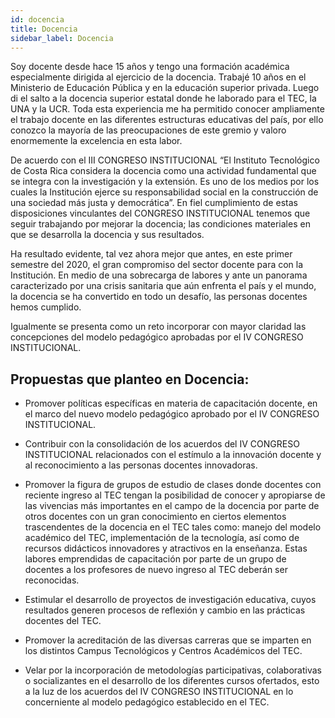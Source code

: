 ```yaml
---
id: docencia
title: Docencia
sidebar_label: Docencia
---
```

Soy docente desde hace 15 años y tengo una formación académica especialmente dirigida al ejercicio de la docencia. Trabajé 10 años en el Ministerio de Educación Pública y en la educación superior privada. Luego di el salto a la docencia superior estatal donde he laborado para el TEC, la UNA y la UCR. Toda esta experiencia me ha permitido conocer ampliamente el trabajo docente en las diferentes estructuras educativas del país, por ello conozco la mayoría de las preocupaciones de este gremio y valoro enormemente la excelencia en esta labor. 

De acuerdo con el III CONGRESO INSTITUCIONAL “El Instituto Tecnológico de Costa Rica considera la docencia como una actividad fundamental que se integra con la investigación y la extensión. Es uno de los medios por los cuales la Institución ejerce su responsabilidad social en la construcción de una sociedad más justa y democrática”. En fiel cumplimiento de estas disposiciones vinculantes del CONGRESO INSTITUCIONAL tenemos que seguir trabajando por mejorar la docencia; las condiciones materiales en que se desarrolla la docencia y sus resultados.

Ha resultado evidente, tal vez ahora mejor que antes, en este primer semestre del 2020, el gran compromiso del sector docente para con la Institución. En medio de una sobrecarga de labores y ante un panorama caracterizado por una crisis sanitaria que aún enfrenta el país y el mundo, la docencia se ha convertido en todo un desafío, las personas docentes hemos cumplido.
 
Igualmente se presenta como un reto incorporar con mayor claridad las concepciones del modelo pedagógico aprobadas por el IV CONGRESO INSTITUCIONAL. 

## Propuestas que planteo en Docencia:
- Promover políticas específicas en materia de capacitación docente, en el marco del nuevo modelo pedagógico aprobado por el IV CONGRESO INSTITUCIONAL.

- Contribuir con la consolidación de los acuerdos del IV CONGRESO INSTITUCIONAL relacionados con el estímulo a la innovación docente y al reconocimiento a las personas docentes innovadoras.

- Promover la figura de grupos de estudio de clases donde docentes con reciente ingreso al TEC tengan la posibilidad de conocer y apropiarse de las vivencias más importantes en el campo de la docencia por parte de otros docentes con un gran conocimiento en ciertos elementos trascendentes de la docencia en el TEC tales como: manejo del modelo académico del TEC, implementación de la tecnología, así como de recursos didácticos innovadores y atractivos en la enseñanza. Estas labores emprendidas de capacitación por parte de un grupo de docentes a los profesores de nuevo ingreso al TEC deberán ser reconocidas.

- Estimular el desarrollo de proyectos de investigación educativa, cuyos resultados generen procesos de reflexión y cambio en las prácticas docentes del TEC. 

- Promover la acreditación de las diversas carreras que se imparten en los distintos Campus Tecnológicos y Centros Académicos del TEC.

- Velar por la incorporación de metodologías participativas, colaborativas o socializantes en el desarrollo de los diferentes cursos ofertados, esto a la luz de los acuerdos del IV CONGRESO INSTITUCIONAL en lo concerniente al modelo pedagógico establecido en el TEC. 
